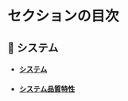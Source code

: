 # セクションの目次

## 🌳 システム

* #### [︎システム](https://hiroki-it.github.io/tech-notebook-mkdocs/system/system.html)
* #### [︎システム品質特性](https://hiroki-it.github.io/tech-notebook-mkdocs/system/system_quality_attributes.html)

<br>
